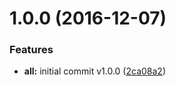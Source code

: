 <a name="1.0.0"></a>
# 1.0.0 (2016-12-07)


### Features

* **all:** initial commit v1.0.0 ([2ca08a2](http://github.com/jmzagorski/aurelia-plugins/aurelia-http-logger/commit/2ca08a2))



